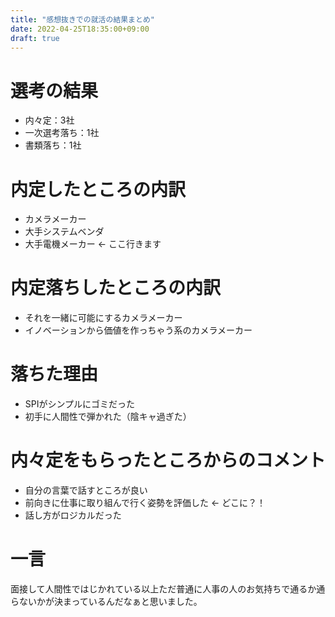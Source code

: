 ```yaml
---
title: "感想抜きでの就活の結果まとめ"
date: 2022-04-25T18:35:00+09:00
draft: true
---
```


# 選考の結果
- 内々定：3社
- 一次選考落ち：1社
- 書類落ち：1社

# 内定したところの内訳
- カメラメーカー
- 大手システムベンダ
- 大手電機メーカー ← ここ行きます

# 内定落ちしたところの内訳
- それを一緒に可能にするカメラメーカー
- イノベーションから価値を作っちゃう系のカメラメーカー

# 落ちた理由
- SPIがシンプルにゴミだった
- 初手に人間性で弾かれた（陰キャ過ぎた）

# 内々定をもらったところからのコメント
- 自分の言葉で話すところが良い
- 前向きに仕事に取り組んで行く姿勢を評価した ← どこに？！
- 話し方がロジカルだった

# 一言
面接して人間性ではじかれている以上ただ普通に人事の人のお気持ちで通るか通らないかが決まっているんだなぁと思いました。